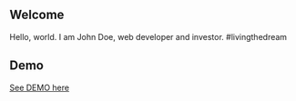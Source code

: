 ## Welcome
Hello, world. I am John Doe, web developer and investor. #livingthedream


## Demo
[See DEMO here](https://lauratejada.github.io/test/)
